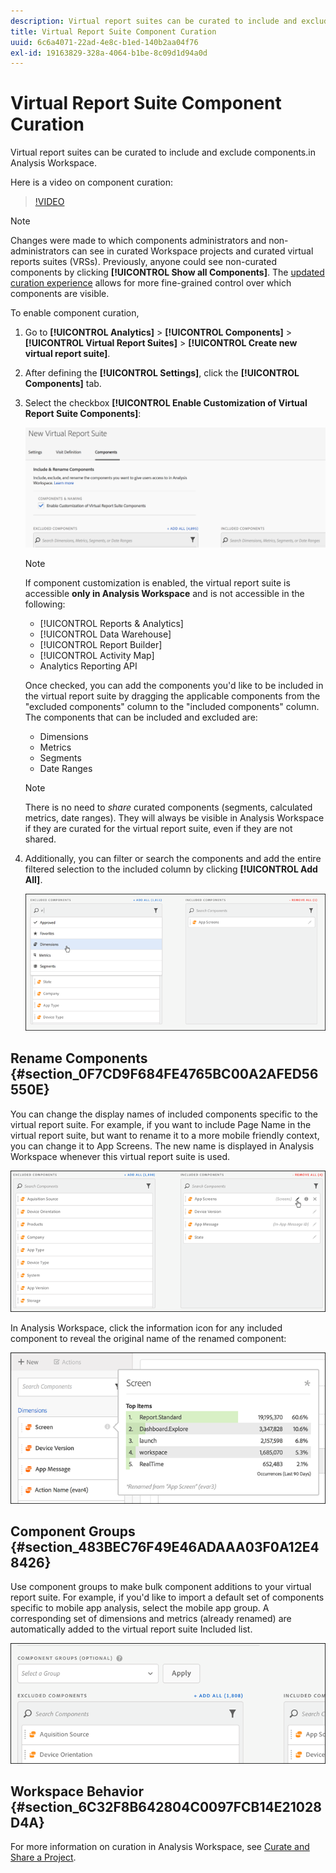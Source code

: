 ```yaml
---
description: Virtual report suites can be curated to include and exclude components.in Analysis Workspace.
title: Virtual Report Suite Component Curation
uuid: 6c6a4071-22ad-4e8c-b1ed-140b2aa04f76
exl-id: 19163829-328a-4064-b1be-8c09d1d94a0d
---
```

# Virtual Report Suite Component Curation

Virtual report suites can be curated to include and exclude components.in Analysis Workspace.

Here is a video on component curation:

>[!VIDEO](https://video.tv.adobe.com/v/23544/?quality=12)

>[!NOTE]
>
>Changes were made to which components administrators and non-administrators can see in curated Workspace projects and curated virtual reports suites (VRSs). Previously, anyone could see non-curated components by clicking **[!UICONTROL Show all Components]**. The [updated curation experience](/help/analyze/analysis-workspace/curate-share/curate.md) allows for more fine-grained control over which components are visible.

To enable component curation,

1. Go to **[!UICONTROL Analytics]** > **[!UICONTROL Components]** > **[!UICONTROL Virtual Report Suites]** > **[!UICONTROL Create new virtual report suite]**.
1. After defining the **[!UICONTROL Settings]**, click the **[!UICONTROL Components]** tab.

1. Select the checkbox **[!UICONTROL Enable Customization of Virtual Report Suite Components]**:

   ![](assets/vrs-enable.png)

   >[!NOTE]
   >
   >If component customization is enabled, the virtual report suite is accessible **only in Analysis Workspace** and is not accessible in the following:
   >
   >* [!UICONTROL Reports & Analytics] 
   >* [!UICONTROL Data Warehouse] 
   >* [!UICONTROL Report Builder] 
   >* [!UICONTROL Activity Map]
   >* Analytics Reporting API

   Once checked, you can add the components you'd like to be included in the virtual report suite by dragging the applicable components from the "excluded components" column to the "included components" column. The components that can be included and excluded are:

    * Dimensions 
    * Metrics 
    * Segments 
    * Date Ranges

   >[!NOTE]
   >
   >There is no need to *share* curated components (segments, calculated metrics, date ranges). They will always be visible in Analysis Workspace if they are curated for the virtual report suite, even if they are not shared.

1. Additionally, you can filter or search the components and add the entire filtered selection to the included column by clicking **[!UICONTROL Add All]**.

   ![](assets/vrs-add-all.png)

## Rename Components {#section_0F7CD9F684FE4765BC00A2AFED56550E}

You can change the display names of included components specific to the virtual report suite. For example, if you want to include Page Name in the virtual report suite, but want to rename it to a more mobile friendly context, you can change it to App Screens. The new name is displayed in Analysis Workspace whenever this virtual report suite is used.

![](assets/vrs-rename-component.png)

In Analysis Workspace, click the information icon for any included component to reveal the original name of the renamed component:

![](assets/vrs-aw-renamed.png)

## Component Groups {#section_483BEC76F49E46ADAAA03F0A12E48426}

Use component groups to make bulk component additions to your virtual report suite. For example, if you'd like to import a default set of components specific to mobile app analysis, select the mobile app group. A corresponding set of dimensions and metrics (already renamed) are automatically added to the virtual report suite Included list.

![](assets/vrs-comp-grp.png)

## Workspace Behavior {#section_6C32F8B642804C0097FCB14E21028D4A}

For more information on curation in Analysis Workspace, see [Curate and Share a Project](https://experienceleague.adobe.com/docs/analytics/analyze/analysis-workspace/curate-share/curate.html).
